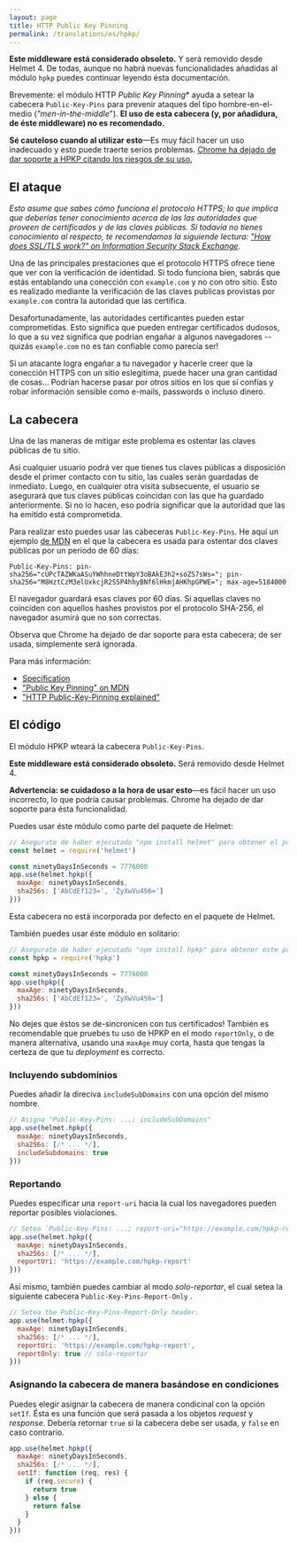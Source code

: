 ```yaml
---
layout: page
title: HTTP Public Key Pinning
permalink: /translations/es/hpkp/
---
```

<div class="callout">
  <strong>Este middleware está considerado obsoleto.</strong> Y será removido desde Helmet 4. De todas, aunque no habrá nuevas funcionalidades añadidas al módulo  <code>hpkp</code> puedes continuar leyendo ésta documentación.
</div>

Brevemente: el módulo HTTP *Public Key Pinning** ayuda a setear la cabecera `Public-Key-Pins` para prevenir ataques del tipo hombre-en-el-medio (*"men-in-the-middle*"). **El uso de esta cabecera (y, por añadidura, de éste middleware) no es recomendado.**

**Sé cauteloso cuando al utilizar esto**—Es muy fácil hacer un uso inadecuado y esto puede traerte serios problemas. [Chrome ha dejado de dar soporte a HPKP citando los riesgos de su uso.](https://www.chromestatus.com/feature/5903385005916160)

El ataque
----------

*Esto asume que sabes cómo funciona el protocolo HTTPS; lo que implica que deberías tener conocimiento acerca de las las autoridades que proveen de certificados y de las claves públicas. Si todavía no tienes conocimiento al respecto, te recomendamos la siguiende lectura: ["How does SSL/TLS work?" on Information Security Stack Exchange](https://security.stackexchange.com/questions/20803/how-does-ssl-tls-work).*

Una de las principales prestaciones que el protocolo HTTPS ofrece tiene que ver con la verificación de identidad. Si todo funciona bien, sabrás que estás entablando una conección con `example.com` y no con otro sitio. Esto es realizado mediante la verificación de las claves publicas provistas por `example.com` contra la autoridad que las certifica.

Desafortunadamente, las autoridades certificantes pueden estar comprometidas. Esto significa que pueden entregar certificados dudosos, lo que a su vez significa que podrían engañar a algunos navegadores --quizás `example.com` no es tan confiable como parecía ser!

Si un atacante logra engañar a tu navegador y hacerle creer que la conección HTTPS con un sitio eslegitima, puede hacer una gran cantidad de cosas... Podrían hacerse pasar por otros sitios en los que sí confías y robar información sensible como e-mails, passwords o incluso dinero.

La cabecera
----------

Una de las maneras de mitigar este problema es ostentar las claves públicas de tu sitio.

Así cualquier usuario podrá ver que tienes tus claves públicas a disposición desde el primer contacto con tu sitio, las cuales serán guardadas de inmediato. Luego, en cualquier otra visita subsecuente, el usuario se asegurará que tus claves públicas coincidan con las que ha guardado anteriormente. Si no lo hacen, eso podría significar que la autoridad que las ha emitido está comprometida.

Para realizar esto puedes usar las cabeceras `Public-Key-Pins`. He aquí un ejemplo [de MDN](https://developer.mozilla.org/en-US/docs/Web/Security/Public_Key_Pinning) en el que la cabecera es usada para ostentar dos claves públicas por un periodo de 60 días:

```
Public-Key-Pins: pin-sha256="cUPcTAZWKaASuYWhhneDttWpY3oBAkE3h2+soZS7sWs="; pin-sha256="M8HztCzM3elUxkcjR2S5P4hhyBNf6lHkmjAHKhpGPWE="; max-age=5184000
```
El navegador guardará esas claves por 60 días. Si aquellas claves no coinciden con aquellos hashes provistos por el protocolo SHA-256, el navegador asumirá que no son correctas.

Observa que Chrome ha dejado de dar soporte para esta cabecera; de ser usada, simplemente será ignorada.

Para más información:

- [Specification](https://timtaubert.de/blog/2014/10/http-public-key-pinning-explained/)
- ["Public Key Pinning" on MDN](https://developer.mozilla.org/en-US/docs/Web/Security/Public_Key_Pinning)
- ["HTTP Public-Key-Pinning explained"](https://timtaubert.de/blog/2014/10/http-public-key-pinning-explained/)

El código
--------

El módulo HPKP wteará la cabecera `Public-Key-Pins`.

<div class="callout">
  <strong>Este middleware está considerado obsoleto.</strong> Será removido desde Helmet 4.
</div>

**Advertencia: se cuidadoso a la hora de usar esto**—es fácil hacer un uso incorrecto, lo que podría causar problemas. Chrome ha dejado de dar soporte para ésta funcionalidad.

Puedes usar éste módulo como parte del paquete de Helmet:

```javascript
// Asegurate de haber ejecutado "npm install helmet" para obtener el paquete de Helmet.
const helmet = require('helmet')

const ninetyDaysInSeconds = 7776000
app.use(helmet.hpkp({
  maxAge: ninetyDaysInSeconds,
  sha256s: ['AbCdEf123=', 'ZyXwVu456=']
}))
```

Esta cabecera no está incorporada por defecto en el paquete de Helmet.

También puedes usar éste módulo en solitario:

```javascript
// Asegurate de haber ejecutado "npm install hpkp" para obtener éste paquete.
const hpkp = require('hpkp')

const ninetyDaysInSeconds = 7776000
app.use(hpkp({
  maxAge: ninetyDaysInSeconds,
  sha256s: ['AbCdEf123=', 'ZyXwVu456=']
}))
```
No dejes que éstos se de-sincronicen con tus certificados! También es recomendable que pruebes tu uso de HPKP en el modo `reportOnly`, o de manera alternativa, usando una `maxAge` muy corta, hasta que tengas la certeza de que tu *deployment* es correcto.

### Incluyendo subdominios

Puedes añadir la direciva `includeSubDomains` con una opción del mismo nombre.

```javascript
// Asigna "Public-Key-Pins: ...; includeSubDomains"
app.use(helmet.hpkp({
  maxAge: ninetyDaysInSeconds,
  sha256s: [/* ... */],
  includeSubdomains: true
}))
```

### Reportando

Puedes especificar una `report-uri` hacia la cual los navegadores pueden reportar posibles violaciones.

```javascript
// Setea `Public-Key-Pins: ...; report-uri="https://example.com/hpkp-report"`
app.use(helmet.hpkp({
  maxAge: ninetyDaysInSeconds,
  sha256s: [/* ... */],
  reportUri: 'https://example.com/hpkp-report'
}))
```

Así mismo, también puedes cambiar al modo *solo-reportar*, el cual setea la siguiente cabecera `Public-Key-Pins-Report-Only` .

```javascript
// Setea the Public-Key-Pins-Report-Only header.
app.use(helmet.hpkp({
  maxAge: ninetyDaysInSeconds,
  sha256s: [/* ... */],
  reportUri: 'https://example.com/hpkp-report',
  reportOnly: true // sólo-reportar 
}))
```

### Asignando la cabecera de manera basándose en condiciones

Puedes elegir asignar la cabecera de manera condicinal con la opción `setIf`. Ésta es una función que será pasada a los objetos *request* y *response*. Debería retornar `true` si la cabecera debe ser usada, y `false` en caso contrario.

```javascript
app.use(helmet.hpkp({
  maxAge: ninetyDaysInSeconds,
  sha256s: [/* ... */],
  setIf: function (req, res) {
    if (req.secure) {
      return true
    } else {
      return false
    }
  }
}))
```

